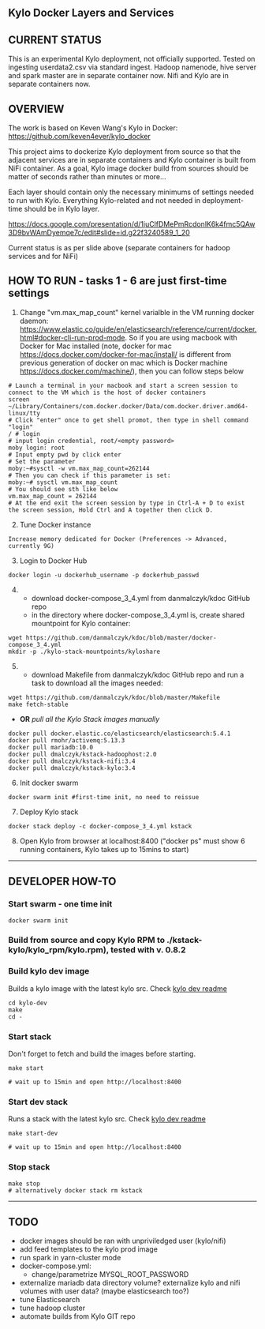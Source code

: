 ## Kylo Docker Layers and Services


## CURRENT STATUS
This is an experimental Kylo deployment, not officially supported.
Tested on ingesting userdata2.csv via standard ingest.
Hadoop namenode, hive server and spark master are in separate container now.
Nifi and Kylo are in separate containers now.

## OVERVIEW
The work is based on Keven Wang's Kylo in Docker: https://github.com/keven4ever/kylo_docker

This project aims to dockerize Kylo deployment from source so that the adjacent
services are in separate containers and Kylo container is built from NiFi container.
As a goal, Kylo image docker build from sources should be matter of seconds rather than minutes or more...

Each layer should contain only the necessary minimums of settings needed to run with Kylo.
Everything Kylo-related and not needed in deployment-time should be in Kylo layer.

https://docs.google.com/presentation/d/1juClfDMePmRcdonlK6k4fmc5QAw3D9bvWAmDyemqe7c/edit#slide=id.g22f3240589_1_20

Current status is as per slide above (separate containers for hadoop services and for NiFi)

## HOW TO RUN - tasks 1 - 6 are just first-time settings
1. Change "vm.max_map_count" kernel varialble in the VM running docker daemon: https://www.elastic.co/guide/en/elasticsearch/reference/current/docker.html#docker-cli-run-prod-mode.
So if you are using macbook with Docker for Mac installed (note, docker for mac https://docs.docker.com/docker-for-mac/install/ is different from previous generation of docker on mac which is Docker machine https://docs.docker.com/machine/), then you can follow steps below
```
# Launch a terminal in your macbook and start a screen session to connect to the VM which is the host of docker containers
screen ~/Library/Containers/com.docker.docker/Data/com.docker.driver.amd64-linux/tty
# Click "enter" once to get shell promot, then type in shell command "login"
/ # login
# input login credential, root/<empty password>
moby login: root
# Input empty pwd by click enter
# Set the parameter
moby:~#sysctl -w vm.max_map_count=262144
# Then you can check if this parameter is set:
moby:~# sysctl vm.max_map_count
# You should see sth like below
vm.max_map_count = 262144
# At the end exit the screen session by type in Ctrl-A + D to exist the screen session, Hold Ctrl and A together then click D.
```
2. Tune Docker instance
```
Increase memory dedicated for Docker (Preferences -> Advanced, currently 9G)
```
3. Login to Docker Hub
```
docker login -u dockerhub_username -p dockerhub_passwd
```
4. * download docker-compose_3_4.yml from danmalczyk/kdoc GitHub repo
   * in the directory where docker-compose_3_4.yml is, create shared mountpoint for Kylo container:
```
wget https://github.com/danmalczyk/kdoc/blob/master/docker-compose_3_4.yml
mkdir -p ./kylo-stack-mountpoints/kyloshare
```

5. * download Makefile from danmalczyk/kdoc GitHub repo and run a task to download all the images needed:
```
wget https://github.com/danmalczyk/kdoc/blob/master/Makefile
make fetch-stable
```

   * __OR__ *pull all the Kylo Stack images manually*
```
docker pull docker.elastic.co/elasticsearch/elasticsearch:5.4.1
docker pull rmohr/activemq:5.13.3
docker pull mariadb:10.0
docker pull dmalczyk/kstack-hadoophost:2.0
docker pull dmalczyk/kstack-nifi:3.4
docker pull dmalczyk/kstack-kylo:3.4
```
6. Init docker swarm
```
docker swarm init #first-time init, no need to reissue
```

7. Deploy Kylo stack
```
docker stack deploy -c docker-compose_3_4.yml kstack
```

8. Open Kylo from browser at localhost:8400 ("docker ps" must show 6 running containers, Kylo takes up to 15mins to start)

---

## DEVELOPER HOW-TO

### Start swarm - one time init
```
docker swarm init
```

### Build from source and copy Kylo RPM to ./kstack-kylo/kylo_rpm/kylo.rpm), tested with v. 0.8.2

### Build kylo dev image
Builds a kylo image with the latest kylo src. Check [kylo dev readme](kylo-dev/README.md)

```
cd kylo-dev
make
cd -
```

### Start stack
Don't forget to fetch and build the images before starting.

```
make start

# wait up to 15min and open http://localhost:8400
```

### Start dev stack
Runs a stack with the latest kylo src. Check [kylo dev readme](kylo-dev/README.md)

```
make start-dev

# wait up to 15min and open http://localhost:8400
```

### Stop stack
```
make stop
# alternatively docker stack rm kstack
```

---

## TODO
- docker images should be ran with unpriviledged user (kylo/nifi)
- add feed templates to the kylo prod image
- run spark in yarn-cluster mode
- docker-compose.yml:
    - change/parametrize MYSQL_ROOT_PASSWORD
- externalize mariadb data directory volume? externalize kylo and nifi volumes with user data? (maybe elasticsearch too?)
- tune Elasticsearch
- tune hadoop cluster
- automate builds from Kylo GIT repo
